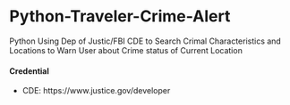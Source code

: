 # Python-Traveler-Crime-Alert
Python Using Dep of Justic/FBI CDE to Search Crimal Characteristics and Locations to Warn User about Crime status of Current Location

<h4>Credential</h4>

<ul>
  <li> CDE: https://www.justice.gov/developer </li>
</ul>
